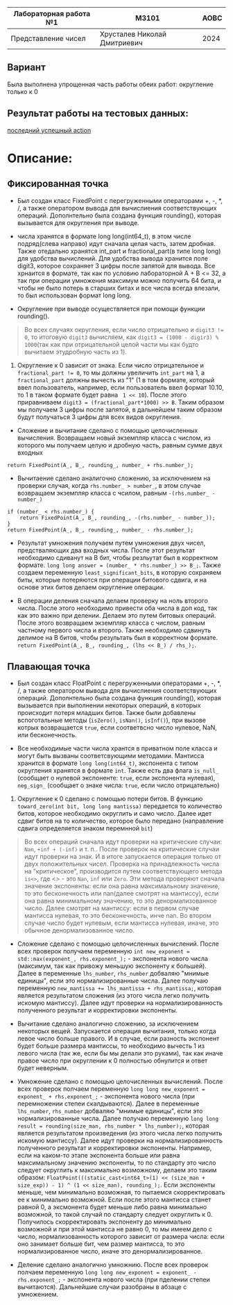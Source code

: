 | Лабораторная работа №1 | M3101       | АОВС |
| ---------------------- | ----------- | ---- |
| Представление чисел    | Хрусталев Николай Дмитриевич       | 2024 |


## Вариант
Была выполнена упрощенная часть работы обеих работ: округление только к 0

## Результат работы на тестовых данных:
[последний успешный action](https://github.com/skkv-itmo-comp-arch/se-comp-arch24-fixed-floating-Khrustalion/actions/runs/8200280668)

# Описание:

## Фиксированная точка

- Был создан класс FixedPoint с перегруженными операторами +, -, *, /, а также оператором вывода для вычислиения соответствующих операций. Дополнтельно была создана функция rounding(), которая вызывается для округления при выводе.

- числа хранятся в формате long long(int64_t), в этом числе подряд(слева направо) идут сначала целая часть, затем дробная. Также отедально хранятся int_part и fractional_part(в типе long long) для удобства вычислений. Для удобства вывода хранится поле digit3, которое сохраняет 3 цифры после запятой для вывода. Все хрнаится в формате, так как по условию лабораторной А + В <= 32, а так при операции умножения максимум можно получить 64 бита, и чтобы не было потерь в старших битах и все числа всегда влезали, то был использован формат long long.

- Округление при выводе осуществляется при помощи функции rounding(). 
> Во всех случаях округления, если число отрицательно и ```digit3 != 0```, то итоговую ```digit3``` вычисляем, как ```digit3 = (1000 - digir3) % 1000```(так как при отрицательной целой части мы как будто вычитаем этудробную часть из 1).
1. Округление к 0 зависит от знака. Если число отрицательное и ```fractional_part != 0```, то мы должны увеличить ```int_part``` на 1, а ```fractional_part``` должны вычесть из "1" (1 в том формате, который ввел пользователь, например, если пользователь ввел формат 10.10, то 1 в таком формате будет равна ``` 1 << 10```). После этого приравниваем ```digit3 = (fractional_part*1000) >> B```. Таким образом мы получаем 3 цифры после запятой, в дальнейшем таким образом будут получаться 3 цифры для всех видов округления.

- Сложение и вычитание сделано с помощью целочисленных вычисления. Возвращаем новый экземпляр класса c числом, из которого мы получаем целую и дробную часть, равным сумме двух входных

```return FixedPoint(A_, B_, rounding_, number_ + rhs.number_);```

- Вычитаение сделано аналигочно сложению, за исключением на проверки случая, когда ```rhs.number_ > number_```, в этом случае возвращаем экземпляр класса с чсилом, равным ```-(rhs.number_ - number_)```

```
if (number_ < rhs.number_) {
    return FixedPoint(A_, B_, rounding_, -(rhs.number_ - number_));
}
return FixedPoint(A_, B_, rounding_, number_ - rhs.number_);
```

- Результат умножения получаем путем умножения двух чисел, предстваляющих два входных числа. После этот результат необходимо сдиванут на B бит, чтобы резльутат был в корректном формате. ```long long answer = (number_ * rhs.number_) >> B_;```. Также создаем переменную ```least_significant_bits```, в которую сохраняем биты, которые потеряются при операции битового сдвига, и на основе этих битов делаем округление операции.

- В операции деления сначала делаем проверку на ноль второго числа. После этого необходимо привести оба числа в доп код, так как это важно при делении. Делаем это путем битовых операций. После этого возвращаем экземпляр класса с числом, равным частному первого числа и второго. Также необходимо сдвинуть делимое на B битов, чтобы результать был в корректном формате. ```return FixedPoint(A_, B_, rounding_, (lhs << B_) / rhs_);```.

## Плавающая точка
- Был создан класс FloatPoint с перегруженными операторами +, -, *, /, а также оператором вывода для вычислиения соответствующих операций. Дополнтельно была создана функция rounding(), которая вызывается при выполнении некоторых операций, в которых происходит потеря младших битов. Также были добавлены вспоготальные методы (```isZero()```, ```isNan()```, ```isInf()```), при вызове котрых возвращается ```true```, если соответвсно число нулевое, NaN, или бесконечность.

- Все необходимые части числа хрантся в приватном поле класса и могут быть вызваны соответсвующими методамии. Мантисса хранится в формате ```long long(int64_t)```, экспонента с типом округления хранятся в формате ```int```. Также есть два флага ```is_null_``` (сообщает о нулевой экспоненте: ```true```, если экспонента нулевая), ```neg_sign_``` (сообщает о знаке числа: ```true```, если число отрицательно)

1. Округление к 0 сделано с помощью потери битов. В функцию ```toward_zero(int bit, long long mantissa)``` передается то количество битов, которое необходимо округлить и само число. Далее идет сдвиг битов на то количество, которое было передано (направление сдвига определяется знаком перемнной ```bit```)

> Во всех операций сначала идут проверки на критические случаи: ```Nan```, ```+inf + (-inf)``` и т. п.. После проверок на критические случаи идут проверки на знак. И в итоге запускается операция только от двух положительных чисел. Проверка на принадлежность числа на "критическое", производится путем соответствующего метода ```is<>```, где <> - это ```Nan```, ```inf``` или ```Zero```. Эти метода проверяют сначала значение экспоненты: если она равна максимальному значение, то это бесконечность или nan(далее смотрят на мантиссу), если она равна минимальному значению, то это денормализованное число. Далее смотрят на мантиссу: если в первом случае мантисса нулевая, то это бесконечность, инче nan. Во втором случае число будет нулевым, если мантисса нулевая, иначе, это обычное денормализованное число.

- Сложение сделано с помощью целочисленных вычислений. После всех проверок получаем переменную ```int new_exponent = std::max(exponent_, rhs.exponent_);``` - экспонента нового числа (максимум, так как привожу меньшую экспоненту к большей). Далее в переменные ```lhs_number```, ```rhs_number``` добваляю "мнимые единицы", если это нормализированные числа. Далее получаю переменную ```new_mantissa += lhs_mantissa + rhs_mantissa;```, которая является результатом сложения (из этого числа легко получить искомую мантиссу). Далее идут проверки на нормализированность полученного результат и корректировки экспоненты.

- Вычитание сделано аналогично сложению, за исключением некоторых вещей. Запускается операция вычитания, только когда левое число больше правого. И в случае, если разность экспонент будет больше размера мантиссы, то необходимо вычесть 1 из левого числа (так же, если бы мы делали это руками), так как иначе правое число при округлении к 0 полностью обнулится и ответ будет неверным.

- Умножение сделано с помощью целочисленных вычислений. После всех проверок полчаем переменную ```long long new_exponent = exponent_ + rhs.exponent_;``` - экспонента нового числа (при перемножении степеи скалдываются). Далее в переменные ```lhs_number```, ```rhs_number``` добваляю "мнимые единицы", если это нормализированные числа. Далее получаю переменную ```long long result = rounding(size_man, rhs_number * lhs_number);```, которая является результатом произведения (из этого числа легко получить искомую мантиссу). Далее идут проверки на нормализированность полученного результат и корректировки экспоненты. Например, если на каком-то этапе экспонента больше или равна максимальному значению экспоненты, то по стандарту это число следует округлить к максимально возможному, делаем это таким образом: ```FloatPoint(((static_cast<int64_t>(1) << (size_man + size_exp)) - 1) ^ (1 << size_man), rounding_);```. Если экспоненты меньше, чем минимально возможная, то пытаемся скорректировать ее к минимально возможной. Если после этого мантисса станет равной 0, а эксмонента будет меньше либо равна минимально возможной, то такой случай по стандарту следует округлить к 0. Получилось скорректировать экспоненту до минимально возможной и при этой мантисса не равно 0, то мы имеем дело с число, нормализованность которого зависит от размера числа: если оно занимает больше бит, чем размер мантисса, то это нормализированное число, иначе это денормализированное.

- Деление сделано аналогично умножнию. После всех проверок полчаем переменную ```long long new_exponent = exponent_ - rhs.exponent_;``` - экспонента нового числа (при пделении степеи вычитаются). Дальнейшие случаи разобраны в абзаце с умножением.
